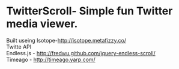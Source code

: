 TwitterScroll- Simple fun Twitter media viewer.
=============
Built useing Isotope-http://isotope.metafizzy.co/
<br>
Twitte API
<br>
Endless.js - http://fredwu.github.com/jquery-endless-scroll/
<br>
Timeago - http://timeago.yarp.com/
